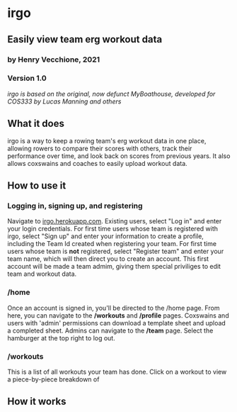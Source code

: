 # irgo
## Easily view team erg workout data
### by Henry Vecchione, 2021 
### Version 1.0 
*irgo is based on the original, now defunct MyBoathouse, developed for COS333 by Lucas Manning and others*

## What it does 
irgo is a way to keep a rowing team's erg workout data in one place, allowing rowers to compare their scores with others, track their performance over time, and look back on scores from previous years. It also allows coxswains and coaches to easily upload workout data. 

## How to use it 
### Logging in, signing up, and registering 
Navigate to [irgo.herokuapp.com](http://irgo.herokuapp.com). Existing users, select "Log in" and enter your login credentials. For first time users whose team is registered with irgo, select "Sign up" and enter your information to create a profile, including the Team Id created when registering your team. For first time users whose team is **not** registered, select "Register team" and enter your team name, which will then direct you to create an account. This first account will be made a team admim, giving them special priviliges to edit team and workout data. 

### /home
Once an account is signed in, you'll be directed to the /home page. From here, you can navigate to the **/workouts** and **/profile** pages. Coxswains and users with 'admin' permissions can download a template sheet and upload a completed sheet. Admins can navigate to the **/team** page. Select the hamburger at the top right to log out. 

### /workouts
This is a list of all workouts your team has done. Click on a workout to view a piece-by-piece breakdown of  

## How it works ## 

